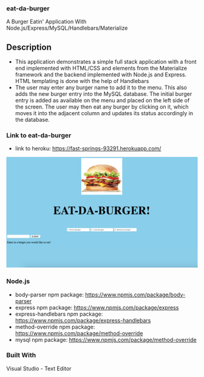 ### eat-da-burger

A Burger Eatin' Application With Node.js/Express/MySQL/Handlebars/Materialize

## Description

- This application demonstrates a simple full stack application with a front end implemented with HTML/CSS and elements from the Materialize framework and the backend implemented with Node.js and Express. HTML templating is done with the help of Handlebars
 - The user may enter any burger name to add it to the menu. This also adds the new burger entry into the MySQL database. The initial burger entry is added as available on the menu and placed on the left side of the screen. The user may then eat any burger by clicking on it, which moves it into the adjacent column and updates its status accordingly in the database.

### Link to eat-da-burger
  - link to heroku: https://fast-springs-93291.herokuapp.com/
 <img src="burger.png" alt="Burger">



 ### Node.js
 - body-parser npm package: https://www.npmjs.com/package/body-parser
 - express npm package: https://www.npmjs.com/package/express
 - express-handlebars npm package: https://www.npmjs.com/package/express-handlebars
 - method-override npm package: https://www.npmjs.com/package/method-override
 - mysql npm package: https://www.npmjs.com/package/method-override
 




 


### Built With
Visual Studio - Text Editor